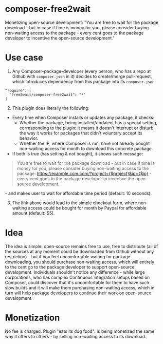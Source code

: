 # composer-free2wait
Monetizing open-source development: "You are free to wait for the package download - but in case if time is money for you, please consider buying non-waiting access to the package - every cent goes to the package developer to incentive the open-source development."

# Use case
1) Any Composer-package-developer (every person, who has a repo at Github with `composer.json` in it) decides to create/merge pull-request, which introduces dependency from this package into its `composer.json`:
```
"require": [
  "free2wait/composer-free2wait": "*"
]
```
2) This plugin does literally the following:
- Every time when Composer installs or updates any package, it checks:
  - Whether the package, being installed/updated, has a special setting, corresponding to the plugin: it means it doesn't interrupt or disturb the way it works for packages that didn't voluntary accept its behavior.
  - Whether the IP, where Composer is run, have not already bought non-waiting access for month to download this concrete package.
- If both is true (has setting & not bought), it shows such message:

> You are free to wait for the package download - but in case if time is money for you, please consider buying non-waiting access to the package: https://example.com.com/?project={$project}&ip={$ip} - every cent goes to the package developer to incentive the open-source development.

\- and makes user to wait for affordable time period (default: 10 seconds).

3) The link above would lead to the simple checkout form, where non-waiting access could be bought for month by Paypal for affordable amount (default: $5).

# Idea
The idea is simple: open-source remains free to use, free to distribute (all of the sources at any moment could be downloaded from Github without any restriction) - but if you feel uncomfortable waiting for package downloading, you should purchase non-waiting access, which will entirely to the cent go to the package developer to support open-source development.
Individuals shouldn't notice any difference - while large corporations, who has complex Continuous Integration setups based on Composer, could discover that it's uncomfortable for them to have such slow builds and it will make them purchasing non-waiting access, which in turn will help package developers to continue their work on open-source development.

# Monetization
No fee is charged. Plugin "eats its dog food": is being monetized the same way it offers to others - by selling non-waiting access to its download.
